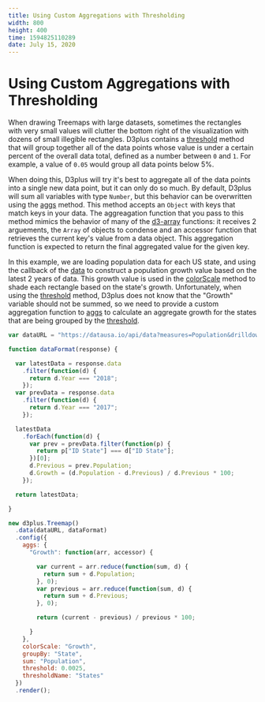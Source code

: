 ```yaml
---
title: Using Custom Aggregations with Thresholding
width: 800
height: 400
time: 1594825110289
date: July 15, 2020
---
```


# Using Custom Aggregations with Thresholding

When drawing Treemaps with large datasets, sometimes the rectangles with very small values will clutter the bottom right of the visualization with dozens of small illegible rectangles. D3plus contains a [threshold](http://d3plus.org/docs/#Viz.threshold) method that will group together all of the data points whose value is under a certain percent of the overall data total, defined as a number between `0` and `1`. For example, a value of `0.05` would group all data points below 5%.

When doing this, D3plus will try it's best to aggregate all of the data points into a single new data point, but it can only do so much. By default, D3plus will sum all variables with type `Number`, but this behavior can be overwritten using the [aggs](http://d3plus.org/docs/#Viz.aggs) method. This method accepts an `Object` with keys that match keys in your data. The aggreagation function that you pass to this method mimics the behavior of many of the [d3-array](https://github.com/d3/d3-array/) functions: it receives 2 arguements, the `Array` of objects to condense and an accessor function that retrieves the current key's value from a data object. This aggregation function is expected to return the final aggregated value for the given key.

In this example, we are loading population data for each US state, and using the callback of the [data](http://d3plus.org/docs/#Viz.data) to construct a population growth value based on the latest 2 years of data. This growth value is used in the [colorScale](http://d3plus.org/docs/#Viz.colorScale) method to shade each rectangle based on the state's growth. Unfortunately, when using the [threshold](http://d3plus.org/docs/#Viz.threshold) method, D3plus does not know that the "Growth" variable should not be summed, so we need to provide a custom aggregation function to [aggs](http://d3plus.org/docs/#Viz.aggs) to calculate an aggregate growth for the states that are being grouped by the [threshold](http://d3plus.org/docs/#Viz.threshold).

```js
var dataURL = "https://datausa.io/api/data?measures=Population&drilldowns=State&Year=2018,2017";

function dataFormat(response) {

  var latestData = response.data
    .filter(function(d) {
      return d.Year === "2018";
    });
  var prevData = response.data
    .filter(function(d) {
      return d.Year === "2017";
    });

  latestData
    .forEach(function(d) {
      var prev = prevData.filter(function(p) {
        return p["ID State"] === d["ID State"];
      })[0];
      d.Previous = prev.Population;
      d.Growth = (d.Population - d.Previous) / d.Previous * 100;
    });

  return latestData;

}

new d3plus.Treemap()
  .data(dataURL, dataFormat)
  .config({
    aggs: {
      "Growth": function(arr, accessor) {

        var current = arr.reduce(function(sum, d) {
          return sum + d.Population;
        }, 0);
        var previous = arr.reduce(function(sum, d) {
          return sum + d.Previous;
        }, 0);

        return (current - previous) / previous * 100;

      }
    },
    colorScale: "Growth",
    groupBy: "State",
    sum: "Population",
    threshold: 0.0025,
    thresholdName: "States"
  })
  .render();
```
